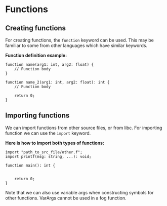 # Functions

## Creating functions

For creating functions, the `function` keyword can be used. This may be familiar to some from other languages which have similar keywords.

__Function definition example:__

```fog
function name(arg1: int, arg2: float) {
    // Function body
}

function name_2(arg1: int, arg2: float): int {
    // Function body

    return 0;
}
```

## Importing functions

We can import functions from other source files, or from libc. For importing function we can use the `import` keyword.

__Here is how to import both types of functions:__

```fog
import "path_to_src_file/other.f";
import printf(msg: string, ...): void;

function main(): int {
    

    return 0;
}
```

Note that we can also use variable args when constructing symbols for other functions. VarArgs cannot be used in a fog function.
